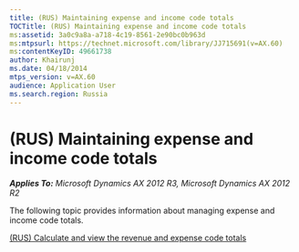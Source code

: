 ```yaml
---
title: (RUS) Maintaining expense and income code totals
TOCTitle: (RUS) Maintaining expense and income code totals
ms:assetid: 3a0c9a8a-a718-4c19-8561-2e90bc0b963d
ms:mtpsurl: https://technet.microsoft.com/library/JJ715691(v=AX.60)
ms:contentKeyID: 49661738
author: Khairunj
ms.date: 04/18/2014
mtps_version: v=AX.60
audience: Application User
ms.search.region: Russia
---
```


# (RUS) Maintaining expense and income code totals 


_**Applies To:** Microsoft Dynamics AX 2012 R3, Microsoft Dynamics AX 2012 R2_

The following topic provides information about managing expense and income code totals.

[(RUS) Calculate and view the revenue and expense code totals](rus-calculate-and-view-the-revenue-and-expense-code-totals.md)

  


